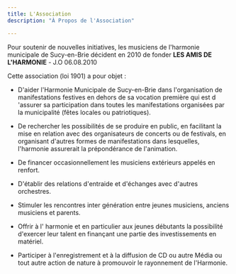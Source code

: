 ```yaml
---
title: L'Association
description: "À Propos de l'Association"

---
```


Pour soutenir de nouvelles initiatives, les musiciens de l'harmonie municipale de Sucy-en-Brie décident en 2010 de fonder **LES AMIS DE L'HARMONIE** - J.O 06.08.2010

Cette association (loi 1901) a pour objet :

- D'aider l'Harmonie Municipale de Sucy-en-Brie dans l'organisation de manifestations festives
en dehors de sa vocation première qui est d 'assurer sa participation dans toutes
les manifestations organisées par la municipalité (fêtes locales ou patriotiques).

- De rechercher les possibilités de se produire en public, en facilitant la mise en relation
avec des organisateurs de concerts ou de festivals, en organisant d'autres formes de
manifestations dans lesquelles, l'harmonie assurerait la prépondérance de l'animation.

- De financer occasionnellement les musiciens extérieurs appelés en renfort.

- D'établir des relations d'entraide et d'échanges avec d'autres orchestres.

- Stimuler les rencontres inter génération entre jeunes musiciens, anciens musiciens et parents.

- Offrir à l' harmonie et en particulier aux jeunes débutants la possibilité d'exercer leur talent
en finançant une partie des investissements en matériel.

- Participer à l'enregistrement et à la diffusion de CD ou autre Média ou tout autre action
de nature à promouvoir le rayonnement de l'Harmonie.

